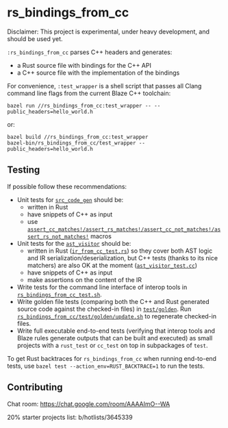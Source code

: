 # rs_bindings_from_cc

Disclaimer: This project is experimental, under heavy development, and should
be used yet.

`:rs_bindings_from_cc` parses C++ headers and generates:

*   a Rust source file with bindings for the C++ API
*   a C++ source file with the implementation of the bindings

For convenience, `:test_wrapper` is a shell script that passes all Clang command
line flags from the current Blaze C++ toolchain:

```
bazel run //rs_bindings_from_cc:test_wrapper -- --public_headers=hello_world.h
```

or:

```
bazel build //rs_bindings_from_cc:test_wrapper
bazel-bin/rs_bindings_from_cc/test_wrapper --public_headers=hello_world.h
```

## Testing

If possible follow these recommendations:

*   Unit tests for
    [`src_code_gen`](/rs_bindings_from_cc/src_code_gen.rs)
    should be:
    *   written in Rust
    *   have snippets of C++ as input
    *   use
        [`assert_cc_matches!/assert_rs_matches!/assert_cc_not_matches!/assert_rs_not_matches!`](/rs_bindings_from_cc/token_stream_matchers.rs)
        macros
*   Unit tests for the
    [`ast_visitor`](/rs_bindings_from_cc/ast_visitor.h)
    should be:
    *   written in Rust
        ([`ir_from_cc_test.rs`](/rs_bindings_from_cc/ir_from_cc_test.rs))
        so they cover both AST logic and IR serialization/deserialization, but
        C++ tests (thanks to its nice matchers) are also OK at the moment
        ([`ast_visitor_test.cc`](/rs_bindings_from_cc/ast_visitor_test.cc))
    *   have snippets of C++ as input
    *   make assertions on the content of the IR
*   Write tests for the command line interface of interop tools in
    [`rs_bindings_from_cc_test.sh`](/rs_bindings_from_cc/test/rs_bindings_from_cc_test.sh).
*   Write golden file tests (comparing both the C++ and Rust generated source
    code against the checked-in files) in
    [`test/golden`](/rs_bindings_from_cc/test/golden/).
    Run
    [`rs_bindings_from_cc/test/golden/update.sh`](/rs_bindings_from_cc/test/golden/update.sh)
    to regenerate checked-in files.
*   Write full executable end-to-end tests (verifying that interop tools and
    Blaze rules generate outputs that can be built and executed) as small
    projects with a `rust_test` or `cc_test` on top in subpackages of `test`.

To get Rust backtraces for `rs_bindings_from_cc` when running end-to-end tests,
use `bazel test --action_env=RUST_BACKTRACE=1` to run the tests.

## Contributing

Chat room: https://chat.google.com/room/AAAAImO--WA

20% starter projects list: b/hotlists/3645339
